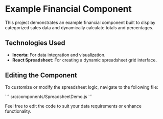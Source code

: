 # Example Financial Component

This project demonstrates an example financial component built to display categorized sales data and dynamically calculate totals and percentages.

## Technologies Used
- **Incorta**: For data integration and visualization.
- **React Spreadsheet**: For creating a dynamic spreadsheet grid interface.

## Editing the Component
To customize or modify the spreadsheet logic, navigate to the following file:

\`\`\`
src/components/SpreadsheetDemo.js
\`\`\`

Feel free to edit the code to suit your data requirements or enhance functionality.
